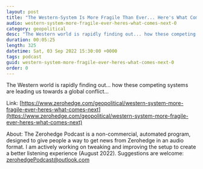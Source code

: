 ```yaml
---
layout: post
title: "The Western-System Is More Fragile Than Ever... Here's What Comes Next"
audio: western-system-more-fragile-ever-heres-what-comes-next-0
category: geopolitical
desc: "The Western world is rapidly finding out... how these competing systems are leading us towards a global conflict..."
duration: 00:05:25
length: 325
datetime: Sat, 03 Sep 2022 15:30:00 +0000
tags: podcast
guid: western-system-more-fragile-ever-heres-what-comes-next-0
order: 0
---
```

The Western world is rapidly finding out... how these competing systems are leading us towards a global conflict...

Link: [https://www.zerohedge.com/geopolitical/western-system-more-fragile-ever-heres-what-comes-next](https://www.zerohedge.com/geopolitical/western-system-more-fragile-ever-heres-what-comes-next)

About: The Zerohedge Podcast is a non-commercial, automated program, designed to give people a way to get news from Zerohedge in an audio format.  I am actively working on tweaking and improving the setup to create a better listening experience (August 2022).  Suggestions are welcome: [zerohedgePodcast@outlook.com](mailto:zerohedgePodcast@outlook.com)